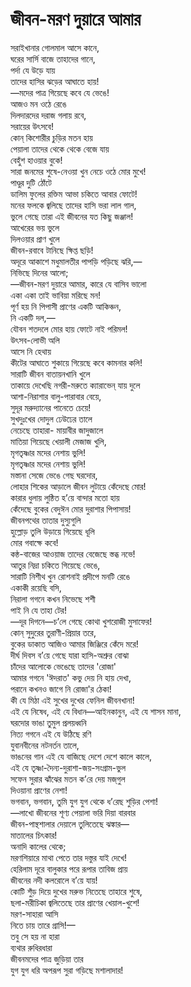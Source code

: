 # জীবন-মরণ দুয়ারে আমার

সরাইখানার গোলমাল আসে কানে,  
ঘরের সার্সি বাজে তাহাদের গানে,  
‌ পর্দা যে উড়ে যায়  
তাদের হাসির ঝড়ের আঘাতে হায়!  
—মদের পাত্র গিয়েছে কবে যে ভেঙে!  
‌ আজও মন ওঠে রেঙে  
দিলদারদের দরাজ গলায় রবে,  
‌ সরায়ের উৎসবে!  
কোন্‌ কিশোরীর চুড়ির মতন হায়  
‌ পেয়ালা তাদের থেকে থেকে বেজে যায়  
‌ বেহুঁশ হাওয়ার বুকে!  
সারা জনমের শুষে-নেওয়া খুন নেচে ওঠে মোর মুখে!  
‌ পাণ্ডুর দুটি ঠোঁটে  
ডালিম ফুলের রক্তিম আভা চকিতে আবার ফোটে!  
‌ মনের ফলকে জ্বলিছে তাদের হাসি ভরা লাল গাল,  
ভুলে গেছে তারা এই জীবনের যত কিছু জঞ্জাল!  
‌ আখেরের ভয় ভুলে  
‌ দিলওয়ার প্রাণ খুলে  
জীবন-রবাবে টানিছে ক্ষিপ্ত ছড়ি!  
অদূরে আকাশে মধুমালতীর পাপড়ি পড়িছে ঝরি,—  
‌ নিভিছে দিনের আলো;  
—জীবন-মরণ দুয়ারে আমার, কারে যে বাসিব ভালো  
একা একা তাই ভাবিয়া মরিছে মন!  
পূর্ণ হয় নি পিপাসী প্রাণের একটি আকিঞ্চন,  
নি একটি দল,—  
যৌবন শতদলে মোর হায় ফোটে নাই পরিমল!  
উৎসব-লোভী অলি  
আসে নি হেথায়  
কীটের আঘাতে শুকায়ে গিয়েছে কবে কামনার কলি!  
সারাটি জীবন বাতায়নখানি খুলে  
তাকায়ে দেখেছি নগরী-মরুতে ক্যারাভেন্‌ যায় দুলে  
আশা-নিরাশার বালু-পারাবার বেয়ে,  
সুদূর মরুদ্যানের পানেতে চেয়ে!  
সুখদুঃখের দোদুল ঢেউঢের তালে  
নেচেছে তাহারা- মায়াবীর জাদুজালে  
মাতিয়া গিয়েছে খেয়ালী মেজাজ খুলি,  
মৃগতৃষ্ণার মদের নেশায় ভুলি!  
মৃগতৃষ্ণার মদের নেশায় ভুলি!  
মস্তানা সেজে ভেঙে গেছ ঘরদোর,  
লোহার শিকের আড়ালে জীবন লুটায়ে কেঁদেছে মোর!  
কারার ধুলায় লুন্ঠিত হ’য়ে বান্দার মতো হায়  
কেঁদেছে বুকের বেদুঈন মোর দুরাশার পিপাসায়!  
জীবনপথের তাতার দুস্যুগুলি  
হুল্লোড় তুলি উড়ায়ে গিয়েছে ধূলি  
মোর গবাক্ষে কবে!  
কন্ঠ-বাজের আওয়াজ তাদের বেজেছে স্তব্ধ নভে!  
আতুর নিদ্রা চকিতে গিয়েছে ভেঙে,  
সারাটি নিশীথ খুন রোশনাই প্রদীপে মনটি রেঙে  
একাকী রয়েছি বসি,  
নিরালা গগনে কখন নিভেছে শশী  
পাই নি যে তাহা টের!  
—দূর দিগনে—চ’লে গেছে কোথা খুশরোজী মুসাফের!  
কোন্‌ সুদুরের তুরাণী-প্রিয়ার তরে,  
বুকের ডাকাত আজিও আমার জিঞ্জিরে কেঁদে মরে!  
দীর্ঘ দিবস ব’য়ে গেছে যারা হাসি-অশ্রুর বোঝা  
চাঁদের আলোকে ভেঙেছে তাদের 'রোজা'  
আমার গগনে 'ঈদরাত' কভু দেয় নি হায় দেখা,  
পরানে কখনও জাগে নি রোজা'র ঠেকা!  
কী যে মিঠা এই সুখের দুখের ফেনিল জীবনখানা!  
এই যে নিষেধ, এই যে বিধান—আইনকানুন, এই যে শাসন মানা,  
ঘরদোর ভাঙা তুমুল প্রলয়ধ্বনি  
নিত্য গগনে এই যে উঠিছে রণি  
যুবানবীনের নটনর্তন তালে,  
ভাঙনের গান এই যে বাজিছে দেশে দেশে কালে কালে,  
এই যে তৃষ্ণা-দৈন্য-দুরাশা-জয়-সংগ্রাম-ভুল  
সফেন সুরার ঝাঁঝের মতন ক’রে দেয় মজ্‌গুল  
দিওয়ানা প্রাণের নেশা!  
ভগবান, ভগবান, তুমি যুগ যুগ থেকে ধ’রেছ শুড়ির পেশা!  
—লাখো জীবনের শূণ্য পেয়ালা ভরি দিয়া বারবার  
জীবন-পান্থশালার দেয়ালে তুলিতেছে ঝঙ্কার—  
মাতালের চিৎকার!  
অনাদি কালের থেকে;  
মরণশিয়ারে মাথা পেতে তার দস্তুর যাই দেখে!  
হেরিলাম দূরে বালুকার পরে রূপার তাবিজ প্রায়  
জীবনের নদী কলরোলে ব’য়ে যায়!  
কোটি শুঁড় দিয়ে দুখের মরুভ নিতেছে তাহারে শুষে,  
ছলা-মরীচিকা জ্বলিতেছে তার প্রাণের খেয়াল-খুশে!  
মরণ-সাহারা আসি  
নিতে চায় তারে গ্রাসি!—  
তবু সে হয় না হারা  
ব্যথার রুধিরধারা  
জীবনমদের পাত্র জুড়িয়া তার  
যুগ যুগ ধরি অপরূপ সুরা গড়িছে মশালাদার!

